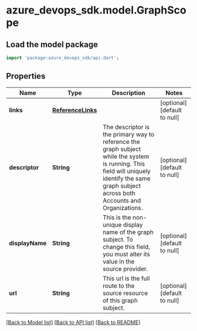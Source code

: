 # azure_devops_sdk.model.GraphScope

## Load the model package
```dart
import 'package:azure_devops_sdk/api.dart';
```

## Properties
Name | Type | Description | Notes
------------ | ------------- | ------------- | -------------
**links** | [**ReferenceLinks**](ReferenceLinks.md) |  | [optional] [default to null]
**descriptor** | **String** | The descriptor is the primary way to reference the graph subject while the system is running. This field will uniquely identify the same graph subject across both Accounts and Organizations. | [optional] [default to null]
**displayName** | **String** | This is the non-unique display name of the graph subject. To change this field, you must alter its value in the source provider. | [optional] [default to null]
**url** | **String** | This url is the full route to the source resource of this graph subject. | [optional] [default to null]

[[Back to Model list]](../README.md#documentation-for-models) [[Back to API list]](../README.md#documentation-for-api-endpoints) [[Back to README]](../README.md)


